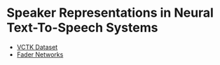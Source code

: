 
# Speaker Representations in Neural Text-To-Speech Systems

* [VCTK Dataset](vctk.md)
* [Fader Networks](fader_network.md)


